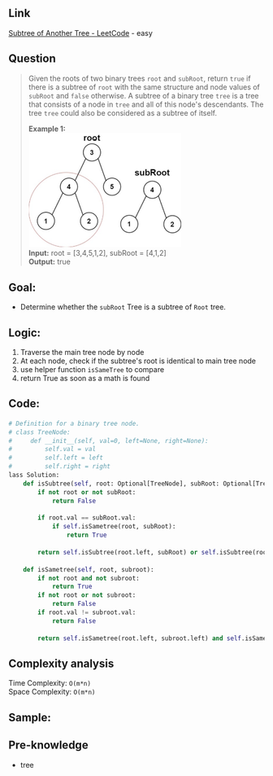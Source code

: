 ## Link
[Subtree of Another Tree - LeetCode](https://leetcode.com/problems/subtree-of-another-tree/description/) - easy
## Question
>Given the roots of two binary trees `root` and `subRoot`, return `true` if there is a subtree of `root` with the same structure and node values of `subRoot` and `false` otherwise. A subtree of a binary tree `tree` is a tree that consists of a node in `tree` and all of this node's descendants. The tree `tree` could also be considered as a subtree of itself.
>
>**Example 1:**<br>
> <img src="pic/pic_572.Subtree_of_Another_Tree.png" width="300"/><br>
>**Input:** root = [3,4,5,1,2], subRoot = [4,1,2]<br>
>**Output:** true<br>
## Goal:
-  Determine whether the `subRoot` Tree is a subtree of `Root` tree.
## Logic:
1. Traverse the main tree node by node
2. At each node, check if the subtree's root is identical to main tree node
3. use helper function `isSameTree` to compare
4. return True as soon as a math is found
## Code:
```python
# Definition for a binary tree node.
# class TreeNode:
#     def __init__(self, val=0, left=None, right=None):
#         self.val = val
#         self.left = left
#         self.right = right
lass Solution:
    def isSubtree(self, root: Optional[TreeNode], subRoot: Optional[TreeNode]) -> bool:
        if not root or not subRoot:
            return False

        if root.val == subRoot.val:
            if self.isSametree(root, subRoot):
                return True
        
        return self.isSubtree(root.left, subRoot) or self.isSubtree(root.right, subRoot)
    
    def isSametree(self, root, subroot):
        if not root and not subroot:
            return True
        if not root or not subroot:
            return False
        if root.val != subroot.val:
            return False 

        return self.isSametree(root.left, subroot.left) and self.isSametree(root.right, subroot.right)
```

## Complexity analysis
Time Complexity: `O(m*n)`<br>
Space Complexity: `O(m*n)`
## Sample: 

## Pre-knowledge
- tree
